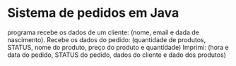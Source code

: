 # Sistema de pedidos em Java
programa recebe os dados de um cliente: 
(nome, email e dada de nascimento).
Recebe os dados do pedido:
(quantidade de produtos, STATUS, nome do produto, preço do produto e quantidade)
Imprimi:
(hora e data do pedido, STATUS do pedido, dados do cliente e dado dos produtos)
